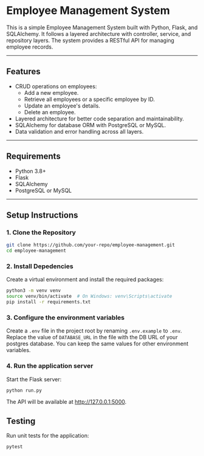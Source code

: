 # Employee Management System

This is a simple Employee Management System built with Python, Flask, and SQLAlchemy. It follows a layered architecture with controller, service, and repository layers. The system provides a RESTful API for managing employee records.

---

## Features

- CRUD operations on employees:
  - Add a new employee.
  - Retrieve all employees or a specific employee by ID.
  - Update an employee's details.
  - Delete an employee.
- Layered architecture for better code separation and maintainability.
- SQLAlchemy for database ORM with PostgreSQL or MySQL.
- Data validation and error handling across all layers.

---

## Requirements

- Python 3.8+
- Flask
- SQLAlchemy
- PostgreSQL or MySQL

---

## Setup Instructions

### 1. Clone the Repository
```bash
git clone https://github.com/your-repo/employee-management.git
cd employee-management
```

### 2. Install Depedencies
Create a virtual environment and install the required packages:
```bash
python3 -m venv venv
source venv/bin/activate  # On Windows: venv\Scripts\activate
pip install -r requirements.txt
```

### 3. Configure the environment variables
Create a `.env` file in the project root by renaming `.env.example` to `.env`. Replace the value of `DATABASE_URL` in the file with the DB URL of your postgres database. You can keep the same values for other environment variables.

### 4. Run the application server
Start the Flask server:
```bash
python run.py
```

The API will be available at http://127.0.0.1:5000.


## Testing
Run unit tests for the application:
```bash
pytest
```
